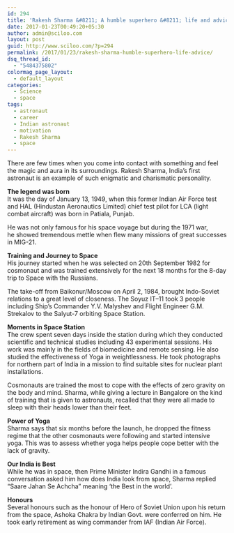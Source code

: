 ```yaml
---
id: 294
title: 'Rakesh Sharma &#8211; A humble superhero &#8211; life and advice'
date: 2017-01-23T00:49:20+05:30
author: admin@sciloo.com
layout: post
guid: http://www.sciloo.com/?p=294
permalink: /2017/01/23/rakesh-sharma-humble-superhero-life-advice/
dsq_thread_id:
  - "5484375802"
colormag_page_layout:
  - default_layout
categories:
  - Science
  - space
tags:
  - astronaut
  - career
  - Indian astronaut
  - motivation
  - Rakesh Sharma
  - space
---
```

There are few times when you come into contact with something and feel the magic and aura in its surroundings. Rakesh Sharma, India&#8217;s first astronaut is an example of such enigmatic and charismatic personality.

**The legend was born**  
It was the day of January 13, 1949, when this former Indian Air Force test and HAL (Hindustan Aeronautics Limited) chief test pilot for LCA (light combat aircraft) was born in Patiala, Punjab.

He was not only famous for his space voyage but during the 1971 war,  
he showed tremendous mettle when flew many missions of great successes in MIG-21.

**Training and Journey to Space**  
His journey started when he was selected on 20th September 1982 for cosmonaut and was trained extensively for the next 18 months for the 8-day trip to Space with the Russians.

The take-off from Baikonur/Moscow on April 2, 1984, brought Indo-Soviet relations to a great level of closeness. The Soyuz IT–11 took 3 people including Ship’s Commander Y.V. Malyshev and Flight Engineer G.M. Strekalov to the Salyut-7 orbiting Space Station.

**Moments in Space Station**  
The crew spent seven days inside the station during which they conducted scientific and technical studies including 43 experimental sessions. His work was mainly in the fields of biomedicine and remote sensing. He also studied the effectiveness of Yoga in weightlessness. He took photographs for northern part of India in a mission to find suitable sites for nuclear plant installations.

Cosmonauts are trained the most to cope with the effects of zero gravity on the body and mind. Sharma, while giving a lecture in Bangalore on the kind of training that is given to astronauts, recalled that they were all made to sleep with their heads lower than their feet.

**Power of Yoga**  
Sharma says that six months before the launch, he dropped the fitness regime that the other cosmonauts were following and started intensive yoga. This was to assess whether yoga helps people cope better with the lack of gravity.



**Our India is Best**  
While he was in space, then Prime Minister Indira Gandhi in a famous conversation asked him how does India look from space, Sharma replied “Saare Jahan Se Achcha” meaning ‘the Best in the world’.

**Honours**  
Several honours such as the honour of Hero of Soviet Union upon his return from the space, Ashoka Chakra by Indian Govt. were conferred on him. He took early retirement as wing commander from IAF (Indian Air Force).